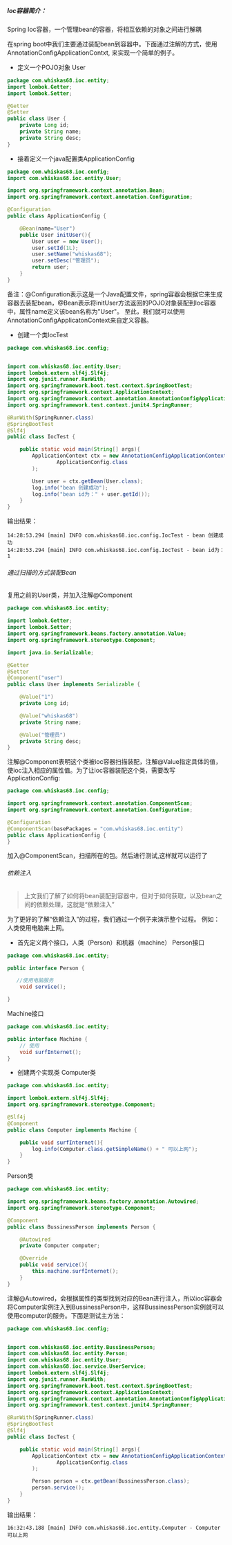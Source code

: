 ##### Ioc容器简介：
Spring Ioc容器，一个管理bean的容器，将相互依赖的对象之间进行解耦

在spring boot中我们主要通过装配bean到容器中。下面通过注解的方式，使用AnnotationConfigApplicationContxt, 来实现一个简单的例子。

* 定义一个POJO对象 User
```java
package com.whiskas68.ioc.entity;
import lombok.Getter;
import lombok.Setter;

@Getter
@Setter
public class User {
    private Long id;
    private String name;
    private String desc;
}
```

* 接着定义一个java配置类ApplicationConfig
```java
package com.whiskas68.ioc.config;
import com.whiskas68.ioc.entity.User;

import org.springframework.context.annotation.Bean;
import org.springframework.context.annotation.Configuration;

@Configuration
public class ApplicationConfig {

    @Bean(name="User")
    public User initUser(){
        User user = new User();
        user.setId(1L);
        user.setName("whiskas68");
        user.setDesc("管理员");
        return user;
    }
}
```
备注：@Configuration表示这是一个Java配置文件，spring容器会根据它来生成容器去装配bean，@Bean表示将initUser方法返回的POJO对象装配到Ioc容器中，属性name定义该bean名称为"User"。
至此，我们就可以使用AnnotationConfigApplicatonContext来自定义容器。

* 创建一个类IocTest
```java
package com.whiskas68.ioc.config;


import com.whiskas68.ioc.entity.User;
import lombok.extern.slf4j.Slf4j;
import org.junit.runner.RunWith;
import org.springframework.boot.test.context.SpringBootTest;
import org.springframework.context.ApplicationContext;
import org.springframework.context.annotation.AnnotationConfigApplicationContext;
import org.springframework.test.context.junit4.SpringRunner;

@RunWith(SpringRunner.class)
@SpringBootTest
@Slf4j
public class IocTest {

    public static void main(String[] args){
        ApplicationContext ctx = new AnnotationConfigApplicationContext(
                ApplicationConfig.class
        );

        User user = ctx.getBean(User.class);
        log.info("bean 创建成功");
        log.info("bean id为：" + user.getId());
    }
}
```
输出结果：
```shell
14:28:53.294 [main] INFO com.whiskas68.ioc.config.IocTest - bean 创建成功
14:28:53.294 [main] INFO com.whiskas68.ioc.config.IocTest - bean id为：1
```

###### 通过扫描的方式装配Bean
复用之前的User类，并加入注解@Component
```java
package com.whiskas68.ioc.entity;

import lombok.Getter;
import lombok.Setter;
import org.springframework.beans.factory.annotation.Value;
import org.springframework.stereotype.Component;

import java.io.Serializable;

@Getter
@Setter
@Component("user")
public class User implements Serializable {

    @Value("1")
    private Long id;

    @Value("whiskas68")
    private String name;

    @Value("管理员")
    private String desc;
}
```
注解@Component表明这个类被ioc容器扫描装配，注解@Value指定具体的值，使ioc注入相应的属性值。为了让ioc容器装配这个类，需要改写ApplicationConfig:
```java
package com.whiskas68.ioc.config;

import org.springframework.context.annotation.ComponentScan;
import org.springframework.context.annotation.Configuration;

@Configuration
@ComponentScan(basePackages = "com.whiskas68.ioc.entity")
public class ApplicationConfig {
}
```
加入@ComponentScan，扫描所在的包。然后进行测试,这样就可以运行了


###### 依赖注入
> 上文我们了解了如何将bean装配到容器中，但对于如何获取，以及bean之间的依赖处理，这就是“依赖注入”

为了更好的了解“依赖注入”的过程，我们通过一个例子来演示整个过程。
例如：人类使用电脑来上网。
* 首先定义两个接口，人类（Person）和机器（machine）
Person接口
```java
package com.whiskas68.ioc.entity;

public interface Person {

   //使用电脑服务
    void service();

}
```
Machine接口
```java
package com.whiskas68.ioc.entity;

public interface Machine {
    // 使用
    void surfInternet();
}
```
* 创建两个实现类
Computer类
```java
package com.whiskas68.ioc.entity;

import lombok.extern.slf4j.Slf4j;
import org.springframework.stereotype.Component;

@Slf4j
@Component
public class Computer implements Machine {

    public void surfInternet(){
        log.info(Computer.class.getSimpleName() + " 可以上网");
    }
}
```
Person类
```java
package com.whiskas68.ioc.entity;

import org.springframework.beans.factory.annotation.Autowired;
import org.springframework.stereotype.Component;

@Component
public class BussinessPerson implements Person {

    @Autowired
    private Computer computer;

    @Override
    public void service(){
        this.machine.surfInternet();
    }
}

```
注解@Autowired，会根据属性的类型找到对应的Bean进行注入，所以ioc容器会将Computer实例注入到BussinessPerson中，这样BussinessPerson实例就可以使用computer的服务。下面是测试主方法：
```java
package com.whiskas68.ioc.config;


import com.whiskas68.ioc.entity.BussinessPerson;
import com.whiskas68.ioc.entity.Person;
import com.whiskas68.ioc.entity.User;
import com.whiskas68.ioc.service.UserService;
import lombok.extern.slf4j.Slf4j;
import org.junit.runner.RunWith;
import org.springframework.boot.test.context.SpringBootTest;
import org.springframework.context.ApplicationContext;
import org.springframework.context.annotation.AnnotationConfigApplicationContext;
import org.springframework.test.context.junit4.SpringRunner;

@RunWith(SpringRunner.class)
@SpringBootTest
@Slf4j
public class IocTest {

    public static void main(String[] args){
        ApplicationContext ctx = new AnnotationConfigApplicationContext(
                ApplicationConfig.class
        );

        Person person = ctx.getBean(BussinessPerson.class);
        person.service();
    }
}

```
输出结果：
```shell
16:32:43.188 [main] INFO com.whiskas68.ioc.entity.Computer - Computer 可以上网
```